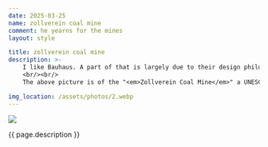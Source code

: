 ```yaml
---
date: 2025-03-25
name: zollverein coal mine
comment: he yearns for the mines
layout: style

title: zollverein coal mine
description: >-
    I like Bauhaus. A part of that is largely due to their design philosophy; which is "<em>objectivity</em>" mixed with humility. The art movement had a critique that it was too "<em>minimalistic</em>" and "<em>authoritarian</em>" to some extent. I don't disagree with the labels as that's the general trade-off when searching for "<em>universals.</em>" 
    <br/><br/>
    The above picture is of the "<em>Zollverein Coal Mine</em>" a UNESCO site.

img_location: /assets/photos/2.webp
---
```

<div class="photo-container">
    <img  src="{{ page.img_location }}"/>
    <p class="mb-0"> {{ page.description }}</p>
</div>







